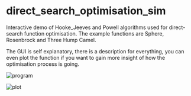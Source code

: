 # direct_search_optimisation_sim
Interactive demo of Hooke_Jeeves and Powell algorithms used for direct-search function optimisation. The example functions are Sphere, Rosenbrock and Three Hump Camel.

The GUI is self explanatory, there is a description for everything, you can even plot the function if you want to gain more insight of how the optimisation process is going.

![program](https://user-images.githubusercontent.com/57297965/102699468-47d12e80-4245-11eb-81a3-6b00ebc2f674.png)

![plot](https://user-images.githubusercontent.com/57297965/102699486-70592880-4245-11eb-8e4e-2b6cf427fe0e.png)

